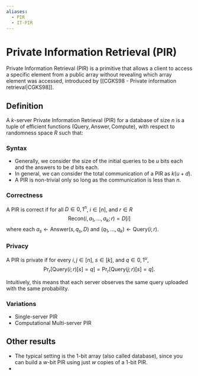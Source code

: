 ```yaml
---
aliases:
  - PIR
  - IT-PIR
---
```

# Private Information Retrieval (PIR)
Private Information Retrieval (PIR) is a primitive that allows a client to access a specific element from a public array without revealing which array element was accessed, introduced by [[CGKS98 - Private information retrieval|CGKS98]].

## Definition
A $k$-server Private Information Retrieval (PIR) for a database of size $n$ is a tuple of efficient functions $(\mathsf{Query}, \mathsf{Answer}, \mathsf{Compute})$, with respect to randomness space $R$ such that:

### Syntax
- Generally, we consider the size of the initial queries to be $u$ bits each and the answers to be $d$ bits each.
- In general, we can consider the total communication of a PIR as $k(u + d)$.
- A PIR is non-trivial only so long as the communication is less than $n$.

### Correctness
A PIR is correct if for all $D \in {0, 1}^n$, $i \in [n]$, and $r \in R$ $$\mathsf{Recon}(i,a_1,\ldots,a_k ; r) = D[i]$$ where each $a_s \leftarrow \mathsf{Answer}(s, q_s, D)$ and $(q_1, \ldots, q_k) \leftarrow \mathsf{Query}(i; r)$.

### Privacy
A PIR is private if for every $i, j \in [n]$, $s \in [k]$, and $q \in {0, 1}^u$, $$\Pr_r[\mathsf{Query}(i; r)[s] = q] = \Pr_r[\mathsf{Query}(j; r)[s] = q].$$

Intuitively, this means that each server observes the same query uploaded with the same probability.

### Variations
- Single-server PIR
- Computational Multi-server PIR

## Other results
- The typical setting is the 1-bit array (also called database), since you can build a $w$-bit PIR using just $w$ copies of a 1-bit PIR.
- 